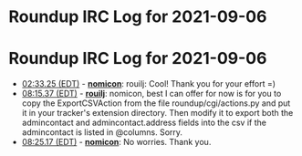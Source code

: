 # Roundup IRC Log for 2021-09-06 #
# Roundup IRC Log for 2021-09-06
* <a href="#02:33.25" id="02:33.25">02:33.25 (EDT)</a> - __[nomicon](https://github.com/nomicon)__: rouilj: Cool! Thank you for your effort =)
* <a href="#08:15.37" id="08:15.37">08:15.37 (EDT)</a> - __[rouilj](https://github.com/rouilj)__: nomicon, best I can offer for now is for you to copy the ExportCSVAction from the file roundup/cgi/actions.py and put it in your tracker's extension directory. Then modify it to export both the admincontact and admincontact.address fields into the csv if the admincontact is listed in @columns. Sorry.
* <a href="#08:25.17" id="08:25.17">08:25.17 (EDT)</a> - __[nomicon](https://github.com/nomicon)__: No worries. Thank you.
